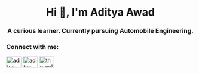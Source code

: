 <h1 align="center">Hi 👋, I'm Aditya Awad</h1>
<h3 align="center">A curious learner. Currently pursuing Automobile Engineering.</h3>

<h3 align="left">Connect with me:</h3>
<p align="left">
<a href="https://linkedin.com/in/aditya awad" target="blank"><img align="center" src="https://raw.githubusercontent.com/rahuldkjain/github-profile-readme-generator/master/src/images/icons/Social/linked-in-alt.svg" alt="aditya awad" height="30" width="40" /></a>
<a href="https://fb.com/aditya awad" target="blank"><img align="center" src="https://raw.githubusercontent.com/rahuldkjain/github-profile-readme-generator/master/src/images/icons/Social/facebook.svg" alt="aditya awad" height="30" width="40" /></a>
<a href="https://instagram.com/the_cult_aditya" target="blank"><img align="center" src="https://raw.githubusercontent.com/rahuldkjain/github-profile-readme-generator/master/src/images/icons/Social/instagram.svg" alt="the_cult_aditya" height="30" width="40" /></a>
</p>
